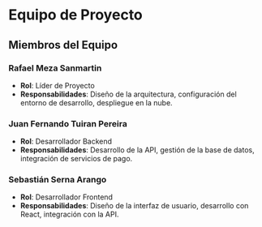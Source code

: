 # Equipo de Proyecto

## Miembros del Equipo

### Rafael Meza Sanmartin
- **Rol**: Líder de Proyecto
- **Responsabilidades**: Diseño de la arquitectura, configuración del entorno de desarrollo, despliegue en la nube.

### Juan Fernando Tuiran Pereira
- **Rol**: Desarrollador Backend
- **Responsabilidades**: Desarrollo de la API, gestión de la base de datos, integración de servicios de pago.

### Sebastián Serna Arango
- **Rol**: Desarrollador Frontend
- **Responsabilidades**: Diseño de la interfaz de usuario, desarrollo con React, integración con la API.
